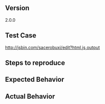 <!--

Thank you for contributing!

Have a usage question?
======================
Please ask it on stackoverflow.com. Questions will be closed without
comment. Please consult the tutorial, documentation, and examples:

- https://github.com/reactjs/react-router-tutorial
- https://github.com/reactjs/react-router/tree/latest/docs
- https://github.com/reactjs/react-router/tree/latest/examples


Think you found a bug?
======================
The best thing to do is make a failing test in the repo and send it as a
pull request so we can see exactly what is wrong and start fixing
immediately. Otherwise, please use the "BUG REPORT" template below.


Have a feature request?
=======================
Remove the template from below and provide thoughtful commentary on what
this feature means for your product. What will it allow you to do that
you can't do today? How will it make current work-arounds
straightforward? What potential bugs and edge cases does it help to
avoid? etc. Please keep it product-centric.

Also, please include code samples of the feature's usage.

-->


<!-- BUG TEMPLATE -->
## Version

2.0.0

## Test Case

http://jsbin.com/sacerobuxi/edit?html,js,output

## Steps to reproduce

## Expected Behavior

## Actual Behavior

